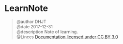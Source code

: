 # LearnNote
> @author DHJT  
> @date 2017-12-31  
> @description Note of learning.  
> @Linces [Documentation licensed under CC BY 3.0](https://creativecommons.org/licenses/by-nc-nd/4.0/deed.zh)  
